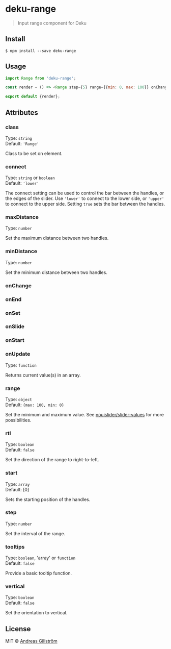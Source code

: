# deku-range

> Input range component for Deku


## Install

```
$ npm install --save deku-range
```


## Usage

```js
import Range from 'deku-range';

const render = () => <Range step={5} range={{min: 0, max: 100}} onChange={onChange} start={[10, 90]} connect/>;

export default {render};
```

## Attributes

###	class

Type: `string`  
Default: `'Range'`

Class to be set on element.

###	connect

Type: `string` or `boolean`  
Default: `'lower'`

The connect setting can be used to control the bar between the handles, or the edges of the slider. Use `'lower'` to connect to the lower side, or `'upper'` to connect to the upper side. Setting `true` sets the bar between the handles.

###	maxDistance

Type: `number`

Set the maximum distance between two handles.

###	minDistance

Type: `number`

Set the minimum distance between two handles.

###	onChange
###	onEnd
###	onSet
###	onSlide
###	onStart
###	onUpdate

Type: `function`

Returns current value(s) in an array.

###	range

Type: `object`  
Default: `{max: 100, min: 0}`

Set the minimum and maximum value. See [nouislider/slider-values](http://refreshless.com/nouislider/slider-values/) for more possibilities.

###	rtl

Type: `boolean`  
Default: `false`

Set the direction of the range to right-to-left.

###	start

Type: `array`  
Default: [0]

Sets the starting position of the handles.

###	step

Type: `number`

Set the interval of the range.

###	tooltips

Type: `boolean`, 'array' or `function`  
Default: `false`

Provide a basic tooltip function.

###	vertical

Type: `boolean`  
Default: `false`

Set the orientation to vertical.


## License

MIT © [Andreas Gillström](http://github.com/gillstrom)
